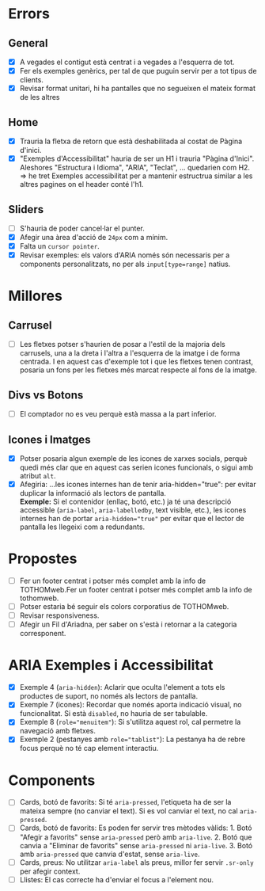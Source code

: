 # Errors

## General
- [x] A vegades el contigut està centrat i a vegades a l'esquerra de tot.
- [x] Fer els exemples genèrics, per tal de que puguin servir per a tot tipus de clients.
- [x] Revisar format unitari, hi ha pantalles que no segueixen el mateix format de les altres

## Home

- [x] Trauria la fletxa de retorn que està deshabilitada al costat de Pàgina d'inici.
- [x] "Exemples d'Accessibilitat" hauria de ser un H1 i trauria "Pàgina d'Inici". Aleshores "Estructura i Idioma", "ARIA", "Teclat", ... quedarien com H2. => he tret Exemples accessibilitat per a mantenir estructrua similar a les altres pagines on el header conté l'h1. 

## Sliders
- [ ] S'hauria de poder cancel·lar el punter.
- [x] Afegir una àrea d'acció de `24px` com a mínim.
- [x] Falta un `cursor pointer`.
- [x] Revisar exemples: els valors d'ARIA només són necessaris per a components personalitzats, no per als `input[type=range]` natius.

# Millores

## Carrusel
- [ ] Les fletxes potser s'haurien de posar a l'estil de la majoria dels carrusels, una a la dreta i l'altra a l'esquerra de la imatge i de forma centrada. I en aquest cas d'exemple tot i que les fletxes tenen contrast, posaria un fons per les fletxes més marcat respecte al fons de la imatge.

## Divs vs Botons
- [ ] El comptador no es veu perquè està massa a la part inferior.

## Icones i Imatges
- [x] Potser posaria algun exemple de les icones de xarxes socials, perquè quedi més clar que en aquest cas serien icones funcionals, o sigui amb atribut `alt`.
- [x] Afegiria: ...les icones internes han de tenir aria-hidden="true": per evitar duplicar la informació als lectors de pantalla.  
      **Exemple:** Si el contenidor (enllaç, botó, etc.) ja té una descripció accessible (`aria-label`, `aria-labelledby`, text visible, etc.), les icones internes han de portar `aria-hidden="true"` per evitar que el lector de pantalla les llegeixi com a redundants.

# Propostes
- [ ] Fer un footer centrat i potser més complet amb la info de TOTHOMweb.Fer un footer centrat i potser més complet amb la info de tothomweb.
- [ ] Potser estaria bé seguir els colors corporatius de TOTHOMweb.
- [ ] Revisar responsiveness.
- [ ] Afegir un Fil d'Ariadna, per saber on s'està i retornar a la categoria corresponent.

# ARIA Exemples i Accessibilitat

- [x] Exemple 4 (`aria-hidden`): Aclarir que oculta l'element a tots els productes de suport, no només als lectors de pantalla.
- [x] Exemple 7 (icones): Recordar que només aporta indicació visual, no funcionalitat. Si està `disabled`, no hauria de ser tabulable.
- [x] Exemple 8 (`role="menuitem"`): Si s'utilitza aquest rol, cal permetre la navegació amb fletxes.
- [x] Exemple 2 (pestanyes amb `role="tablist"`): La pestanya ha de rebre focus perquè no té cap element interactiu.

# Components

- [ ] Cards, botó de favorits: Si té `aria-pressed`, l'etiqueta ha de ser la mateixa sempre (no canviar el text). Si es vol canviar el text, no cal `aria-pressed`.
- [ ] Cards, botó de favorits: Es poden fer servir tres mètodes vàlids:
      1. Botó "Afegir a favorits" sense `aria-pressed` però amb `aria-live`.
      2. Botó que canvia a "Eliminar de favorits" sense `aria-pressed` ni `aria-live`.
      3. Botó amb `aria-pressed` que canvia d'estat, sense `aria-live`.
- [ ] Cards, preus: No utilitzar `aria-label` als preus, millor fer servir `.sr-only` per afegir context.
- [ ] Llistes: El cas correcte ha d'enviar el focus a l'element nou.
